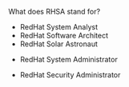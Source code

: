 What does RHSA stand for?

* RedHat System Analyst
* RedHat Software Architect
* RedHat Solar Astronaut
- RedHat System Administrator
* RedHat Security Administrator
